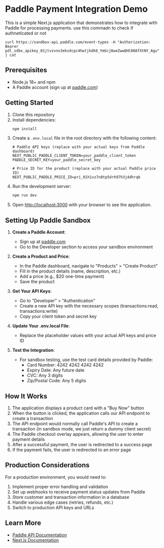 # Paddle Payment Integration Demo

This is a simple Next.js application that demonstrates how to integrate with Paddle for processing payments.
use this commadn to check if authneticated or not 
```
curl https://sandbox-api.paddle.com/event-types -H "Authorization: Bearer pdl_sdbx_apikey_01jtvzvnx3eksdcpc4hwtjkdk0_YmGcj8weZwwQHC00AfXtNY_Agu" | cat
```
## Prerequisites

- Node.js 18+ and npm
- A Paddle account (sign up at [paddle.com](https://paddle.com))

## Getting Started

1. Clone this repository
2. Install dependencies:
   ```bash
   npm install
   ```
3. Create a `.env.local` file in the root directory with the following content:
   ```
   # Paddle API keys (replace with your actual keys from Paddle dashboard)
   NEXT_PUBLIC_PADDLE_CLIENT_TOKEN=your_paddle_client_token
   PADDLE_SECRET_KEY=your_paddle_secret_key
   
   # Price ID for the product (replace with your actual Paddle price ID)
   NEXT_PUBLIC_PADDLE_PRICE_ID=pri_01h1vz7n8tp5drh97h3j4dhrqb
   ```
4. Run the development server:
   ```bash
   npm run dev
   ```
5. Open [http://localhost:3000](http://localhost:3000) with your browser to see the application.

## Setting Up Paddle Sandbox

1. **Create a Paddle Account**:
   - Sign up at [paddle.com](https://paddle.com)
   - Go to the Developer section to access your sandbox environment

2. **Create a Product and Price**:
   - In the Paddle dashboard, navigate to "Products" > "Create Product"
   - Fill in the product details (name, description, etc.)
   - Add a price (e.g., $20 one-time payment)
   - Save the product

3. **Get Your API Keys**:
   - Go to "Developer" > "Authentication"
   - Create a new API key with the necessary scopes (transactions:read, transactions:write)
   - Copy your client token and secret key

4. **Update Your .env.local File**:
   - Replace the placeholder values with your actual API keys and price ID

5. **Test the Integration**:
   - For sandbox testing, use the test card details provided by Paddle:
     - Card Number: 4242 4242 4242 4242
     - Expiry Date: Any future date
     - CVC: Any 3 digits
     - Zip/Postal Code: Any 5 digits

## How It Works

1. The application displays a product card with a "Buy Now" button
2. When the button is clicked, the application calls our API endpoint to create a transaction
3. The API endpoint would normally call Paddle's API to create a transaction (in sandbox mode, we just return a dummy client secret)
4. The Paddle checkout overlay appears, allowing the user to enter payment details
5. After a successful payment, the user is redirected to a success page
6. If the payment fails, the user is redirected to an error page

## Production Considerations

For a production environment, you would need to:

1. Implement proper error handling and validation
2. Set up webhooks to receive payment status updates from Paddle
3. Store customer and transaction information in a database
4. Handle various edge cases (retries, refunds, etc.)
5. Switch to production API keys and URLs

## Learn More

- [Paddle API Documentation](https://developer.paddle.com/api-reference/overview)
- [Next.js Documentation](https://nextjs.org/docs)

